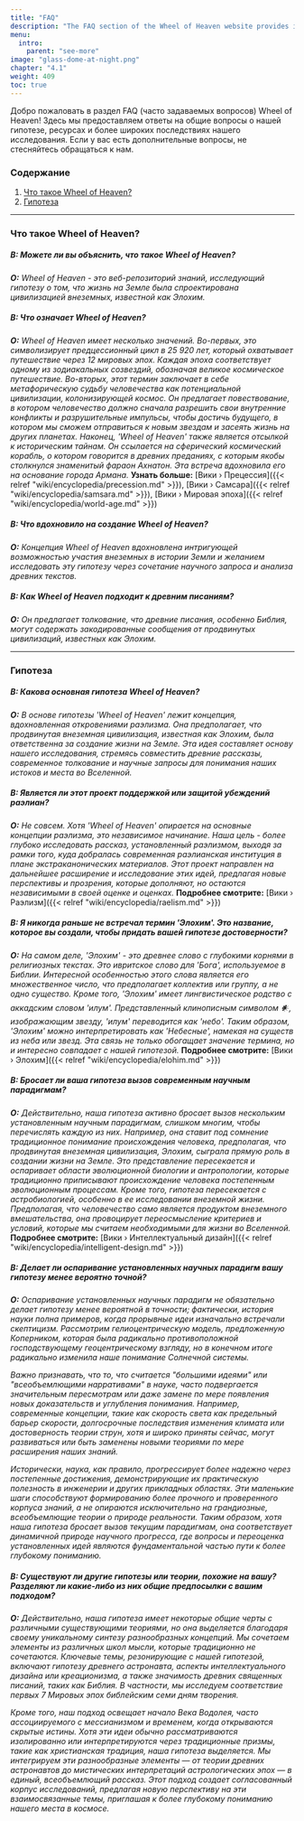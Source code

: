```yaml
---
title: "FAQ"
description: "The FAQ section of the Wheel of Heaven website provides insights into the hypothesis that life on Earth was created by an extraterrestrial civilization known as the Elohim. It offers interpretations of ancient scriptures, particularly the Bible, as potential messages from these advanced beings. The content is inspired by Raëlian revelations and aims to merge ancient stories with modern scientific inquiry. This section serves as a resource for understanding the site's narrative and offers additional materials for further exploration​​​​​"
menu:
  intro:
    parent: "see-more"
image: "glass-dome-at-night.png"
chapter: "4.1"
weight: 409
toc: true
---
```


Добро пожаловать в раздел FAQ (часто задаваемых вопросов) Wheel of Heaven! Здесь мы предоставляем ответы на общие вопросы о нашей гипотезе, ресурсах и более широких последствиях нашего исследования. Если у вас есть дополнительные вопросы, не стесняйтесь обращаться к нам.

### Содержание
1. [Что такое Wheel of Heaven?](#что-такое-wheel-of-heaven)
2. [Гипотеза](#гипотеза)

---

### Что такое Wheel of Heaven?

##### В: Можете ли вы объяснить, что такое Wheel of Heaven?
_**О:** Wheel of Heaven - это веб-репозиторий знаний, исследующий гипотезу о том, что жизнь на Земле была спроектирована цивилизацией внеземных, известной как Элохим._

##### В: Что означает Wheel of Heaven?
_**О:** Wheel of Heaven имеет несколько значений. Во-первых, это символизирует предцессионный цикл в 25 920 лет, который охватывает путешествие через 12 мировых эпох. Каждая эпоха соответствует одному из зодиакальных созвездий, обозначая великое космическое путешествие. Во-вторых, этот термин заключает в себе метафорическую судьбу человечества как потенциальной цивилизации, колонизирующей космос. Он предлагает повествование, в котором человечество должно сначала разрешить свои внутренние конфликты и разрушительные импульсы, чтобы достичь будущего, в котором мы сможем отправиться к новым звездам и засеять жизнь на других планетах. Наконец, 'Wheel of Heaven' также является отсылкой к историческим тайнам. Он ссылается на сферический космический корабль, о котором говорится в древних преданиях, с которым якобы столкнулся знаменитый фараон Ахнатон. Эта встреча вдохновила его на основание города Армана._ **Узнать больше:**  [Вики › Прецессия]({{< relref "wiki/encyclopedia/precession.md" >}}), [Вики › Самсара]({{< relref "wiki/encyclopedia/samsara.md" >}}), [Вики › Мировая эпоха]({{< relref "wiki/encyclopedia/world-age.md" >}})

##### В: Что вдохновило на создание Wheel of Heaven?
_**О:** Концепция Wheel of Heaven вдохновлена интригующей возможностью участия внеземных в истории Земли и желанием исследовать эту гипотезу через сочетание научного запроса и анализа древних текстов._

##### В: Как Wheel of Heaven подходит к древним писаниям?
_**О:** Он предлагает толкование, что древние писания, особенно Библия, могут содержать закодированные сообщения от продвинутых цивилизаций, известных как Элохим._

---

### Гипотеза

##### В: Какова основная гипотеза Wheel of Heaven?
_**О:** В основе гипотезы 'Wheel of Heaven' лежит концепция, вдохновленная откровениями раэлизма. Она предполагает, что продвинутая внеземная цивилизация, известная как Элохим, была ответственна за создание жизни на Земле. Эта идея составляет основу нашего исследования, стремясь совместить древние рассказы, современное толкование и научные запросы для понимания наших истоков и места во Вселенной._

##### В: Является ли этот проект поддержкой или защитой убеждений раэлиан?
_**О:** Не совсем. Хотя 'Wheel of Heaven' опирается на основные концепции раэлизма, это независимое начинание. Наша цель - более глубоко исследовать рассказ, установленный раэлизмом, выходя за рамки того, куда добралась современная раэлианская институция в плане экстраканонических материалов. Этот проект направлен на дальнейшее расширение и исследование этих идей, предлагая новые перспективы и прозрения, которые дополняют, но остаются независимыми в своей оценке и оценках._ **Подробнее смотрите:** [Вики › Раэлизм]({{< relref "wiki/encyclopedia/raelism.md" >}})

##### В: Я никогда раньше не встречал термин 'Элохим'. Это название, которое вы создали, чтобы придать вашей гипотезе достоверности?
_**О:** На самом деле, 'Элохим' - это древнее слово с глубокими корнями в религиозных текстах. Это ивритское слово для 'Бога', используемое в Библии. Интересной особенностью этого слова является его множественное число, что предполагает коллектив или группу, а не одно существо. Кроме того, 'Элохим' имеет лингвистическое родство с аккадским словом 'илум'. Представленный клинописным символом 𒀭, изображающим звезду, 'илум' переводится как 'небо'. Таким образом, 'Элохим' можно интерпретировать как 'Небесные', намекая на существ из неба или звезд. Эта связь не только обогащает значение термина, но и интересно совпадает с нашей гипотезой._ **Подробнее смотрите:** [Вики › Элохим]({{< relref "wiki/encyclopedia/elohim.md" >}})

##### В: Бросает ли ваша гипотеза вызов современным научным парадигмам?
_**О:** Действительно, наша гипотеза активно бросает вызов нескольким установленным научным парадигмам, слишком многим, чтобы перечислять каждую из них. Например, она ставит под сомнение традиционное понимание происхождения человека, предполагая, что продвинутая внеземная цивилизация, Элохим, сыграла прямую роль в создании жизни на Земле. Это представление пересекается и оспаривает области эволюционной биологии и антропологии, которые традиционно приписывают происхождение человека постепенным эволюционным процессам. Кроме того, гипотеза пересекается с астробиологией, особенно в ее исследовании внеземной жизни. Предполагая, что человечество само является продуктом внеземного вмешательства, она провоцирует переосмысление критериев и условий, которые мы считаем необходимыми для жизни во Вселенной._ **Подробнее смотрите:** [Вики › Интеллектуальный дизайн]({{< relref "wiki/encyclopedia/intelligent-design.md" >}})

##### В: Делает ли оспаривание установленных научных парадигм вашу гипотезу менее вероятно точной?

_**О:** Оспаривание установленных научных парадигм не обязательно делает гипотезу менее вероятной в точности; фактически, история науки полна примеров, когда прорывные идеи изначально встречали скептицизм. Рассмотрим гелиоцентрическую модель, предложенную Коперником, которая была радикально противоположной господствующему геоцентрическому взгляду, но в конечном итоге радикально изменила наше понимание Солнечной системы._

_Важно признавать, что то, что считается "большими идеями" или "всеобъемлющими нарративами" в науке, часто подвергается значительным пересмотрам или даже замене по мере появления новых доказательств и углубления понимания. Например, современные концепции, такие как скорость света как предельный барьер скорости, долгосрочные последствия изменения климата или достоверность теории струн, хотя и широко приняты сейчас, могут развиваться или быть заменены новыми теориями по мере расширения наших знаний._

_Исторически, наука, как правило, прогрессирует более надежно через постепенные достижения, демонстрирующие их практическую полезность в инженерии и других прикладных областях. Эти маленькие шаги способствуют формированию более прочного и проверенного корпуса знаний, а не опираются исключительно на грандиозные, всеобъемлющие теории о природе реальности. Таким образом, хотя наша гипотеза бросает вызов текущим парадигмам, она соответствует динамичной природе научного прогресса, где вопросы и переоценка установленных идей являются фундаментальной частью пути к более глубокому пониманию._

##### В: Существуют ли другие гипотезы или теории, похожие на вашу? Разделяют ли какие-либо из них общие предпосылки с вашим подходом?

_**О:** Действительно, наша гипотеза имеет некоторые общие черты с различными существующими теориями, но она выделяется благодаря своему уникальному синтезу разнообразных концепций. Мы сочетаем элементы из различных школ мысли, которые традиционно не сочетаются. Ключевые темы, резонирующие с нашей гипотезой, включают гипотезу древнего астронавта, аспекты интеллектуального дизайна или креационизма, а также значимость древних священных писаний, таких как Библия. В частности, мы исследуем соответствие первых 7 Мировых эпох библейским семи дням творения._

_Кроме того, наш подход освещает начало Века Водолея, часто ассоциируемого с мессианизмом и временем, когда открываются скрытые истины. Хотя эти идеи обычно рассматриваются изолированно или интерпретируются через традиционные призмы, такие как христианская традиция, наша гипотеза выделяется. Мы интегрируем эти разнообразные элементы — от теории древних астронавтов до мистических интерпретаций астрологических эпох — в единый, всеобъемлющий рассказ. Этот подход создает согласованный корпус исследований, предлагая новую перспективу на эти взаимосвязанные темы, приглашая к более глубокому пониманию нашего места в космосе._
